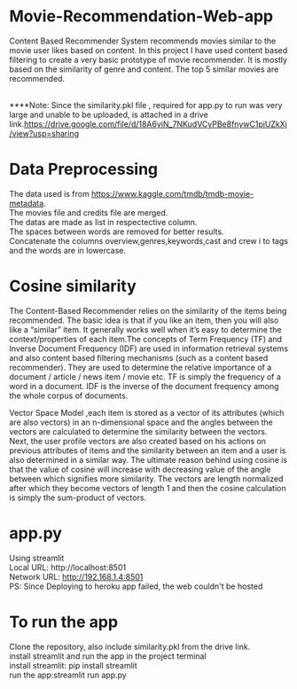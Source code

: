 # Movie-Recommendation-Web-app
Content Based Recommender System recommends movies similar to the movie user likes based on content.
In this project I have used content based filtering to create a very basic prototype of movie recommender.
It is mostly based on the similarity of genre and content.
The top 5 similar movies are recommended.

 <br /> ****Note: Since the similarity.pkl file , required for app.py to run was very large and unable to be uploaded, is attached in a drive link.[https://drive.google.com/file/d/18A6yiN_7NKudVCyPBe8fnywC1piUZkXj/view?usp=sharing
 ](https://drive.google.com/file/d/18A6yiN_7NKudVCyPBe8fnywC1piUZkXj/view?usp=sharing)
 # Data Preprocessing
The data used is from https://www.kaggle.com/tmdb/tmdb-movie-metadata.
 <br />The movies file and credits file are merged.
 <br />The datas are made as list in respectective column.
 <br />The spaces between words are removed for better results.
 <br />Concatenate the columns overview,genres,keywords,cast and crew i to tags and the words are in lowercase.
# Cosine similarity

The Content-Based Recommender relies on the similarity of the items being recommended. The basic idea is that if you like an item, then you will also like a “similar” item. It generally works well when it’s easy to determine the context/properties of each item.The concepts of Term Frequency (TF) and Inverse Document Frequency (IDF) are used in information retrieval systems and also content based filtering mechanisms (such as a content based recommender). They are used to determine the relative importance of a document / article / news item / movie etc.
TF is simply the frequency of a word in a document. IDF is the inverse of the document frequency among the whole corpus of documents.

Vector Space Model ,each item is stored as a vector of its attributes (which are also vectors) in an n-dimensional space and the angles between the vectors are calculated to determine the similarity between the vectors. Next, the user profile vectors are also created based on his actions on previous attributes of items and the similarity between an item and a user is also determined in a similar way.
The ultimate reason behind using cosine is that the value of cosine will increase with decreasing value of the angle between which signifies more similarity. The vectors are length normalized after which they become vectors of length 1 and then the cosine calculation is simply the sum-product of vectors.

# app.py
Using streamlit
 <br /> Local URL: http://localhost:8501
 <br />  Network URL: http://192.168.1.4:8501
  <br /> PS: Since Deploying to heroku app failed, the web couldn't be hosted

# To run the app
Clone the repository, also include similarity.pkl from the drive link.
 <br />install streamlit and run the app in the project terminal
 <br />install streamlit: pip install streamlit
 <br />run the app:streamlit run app.py


